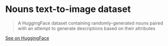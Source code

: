 # Nouns text-to-image dataset
> A HuggingFace dataset containing randomly-generated nouns paired with an attempt to generate descriptions based on their attributes

[See on HuggingFace](https://huggingface.co/datasets/m1guelpf/nouns)
